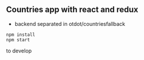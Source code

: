 ## Countries app with react and redux

- backend separated in otdot/countriesfallback

```shell
npm install
npm start
```

to develop
